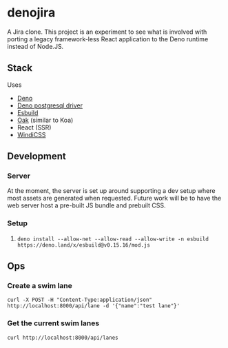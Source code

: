 # denojira

A Jira clone. This project is an experiment to see what is involved with porting a legacy framework-less React application to the Deno runtime instead of Node.JS.

## Stack
Uses

* [Deno](https://deno.land)
* [Deno postgresql driver](https://deno-postgres.com/#/)
* [Esbuild](https://esbuild.github.io/)
* [Oak](https://oakserver.github.io/oak/) (similar to Koa)
* React (SSR)
* [WindiCSS](https://windicss.org/)


## Development

### Server

At the moment, the server is set up around supporting a dev setup where most assets are generated when requested. Future work will be to have the web server host a pre-built JS bundle and prebuilt CSS.

### Setup

1. `deno install --allow-net --allow-read --allow-write -n esbuild https://deno.land/x/esbuild@v0.15.16/mod.js`

## Ops

### Create a swim lane
`curl -X POST -H "Content-Type:application/json" http://localhost:8000/api/lane -d '{"name":"test lane"}'`

### Get the current swim lanes
`curl http://localhost:8000/api/lanes`
